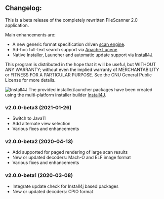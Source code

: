 ## Changelog:
This is a beta release of the completely rewritten FileScanner 2.0 application.

Main enhancements are:
* A new generic format specification driven [scan engine](https://github.com/hdecarne/filescanner-engine).
* Ad-hoc full-text search support via [Apache Lucene](https://lucene.apache.org).
* Native Installer, Launcher and automatic update support via [Install4J](https://www.ej-technologies.com/products/install4j/overview.html).

This program is distributed in the hope that it will be useful,
but WITHOUT ANY WARRANTY; without even the implied warranty of
MERCHANTABILITY or FITNESS FOR A PARTICULAR PURPOSE.  See the
GNU General Public License for more details.

![Install4J](http://certmgr.carne.de/install4j_small.png) The provided installer/launcher packages have been created using the multi-platform installer builder [Install4J](https://www.ej-technologies.com/products/install4j/overview.html).

### v2.0.0-beta3 (2021-01-26)
* Switch to Java11
* Add alternate view selection
* Various fixes and enhancements

### v2.0.0-beta2 (2020-04-13)
* Add supported for paged rendering of large scan results
* New or updated decoders: Mach-O and ELF image format
* Various fixes and enhancements

### v2.0.0-beta1 (2020-03-08)
* Integrate update check for Install4j based packages
* New or updated decoders: CPIO format
